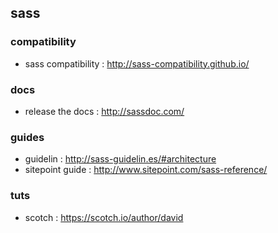 ## sass

### compatibility
- sass compatibility : http://sass-compatibility.github.io/

### docs
- release the docs : http://sassdoc.com/

### guides
- guidelin : http://sass-guidelin.es/#architecture
- sitepoint guide : http://www.sitepoint.com/sass-reference/

### tuts
- scotch : https://scotch.io/author/david
